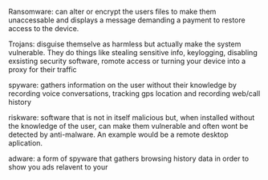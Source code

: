 Ransomware: can alter or encrypt the users files to make them unaccessable and displays a message demanding a payment to restore access to the device.

Trojans: disguise themselve as harmless but actually make the system vulnerable. They do things like stealing sensitive info, keylogging, disabling exsisting security software, romote access or turning your device into a proxy for their traffic

spyware: gathers information on the user without their knowledge by recording voice conversations, tracking gps location and recording web/call history

riskware: software that is not in itself malicious but, when installed without the knowledge of the user, can make them vulnerable and often wont be detected by anti-malware.  An example would be a remote desktop aplication. 

adware: a form of spyware that gathers browsing history data in order to show you ads relavent to your
